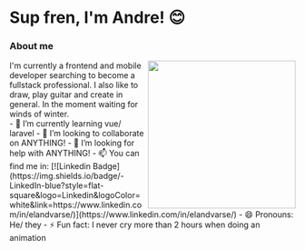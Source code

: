 # Sup fren, I'm Andre! 😊

### About me
<img align="right" width="260" height="260" src="https://i.imgur.com/QUTw7vq.gif">
I'm currently a frontend and mobile developer searching to become a fullstack professional. I also  like to draw, play guitar and create in general. In the moment waiting for winds of winter. 
<br/>
- 🌱 I’m currently learning vue/ laravel 
- 👯 I’m looking to collaborate on ANYTHING!
- 🤔 I’m looking for help with ANYTHING! 
- 📫 You can find me in: [![Linkedin Badge](https://img.shields.io/badge/-LinkedIn-blue?style=flat-square&logo=Linkedin&logoColor=white&link=https://www.linkedin.com/in/elandvarse/)](https://www.linkedin.com/in/elandvarse/)
- 😄 Pronouns: He/ they
- ⚡ Fun fact: I never cry more than 2 hours when doing an animation
